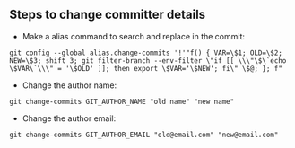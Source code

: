 ## Steps to change committer details 

- Make a alias command to search and replace in the commit:

```
git config --global alias.change-commits '!'"f() { VAR=\$1; OLD=\$2; NEW=\$3; shift 3; git filter-branch --env-filter \"if [[ \\\"\$\`echo \$VAR\`\\\" = '\$OLD' ]]; then export \$VAR='\$NEW'; fi\" \$@; }; f"
```
- Change the author name:

```
git change-commits GIT_AUTHOR_NAME "old name" "new name"
```

- Change the author email: 

```
git change-commits GIT_AUTHOR_EMAIL "old@email.com" "new@email.com"
```